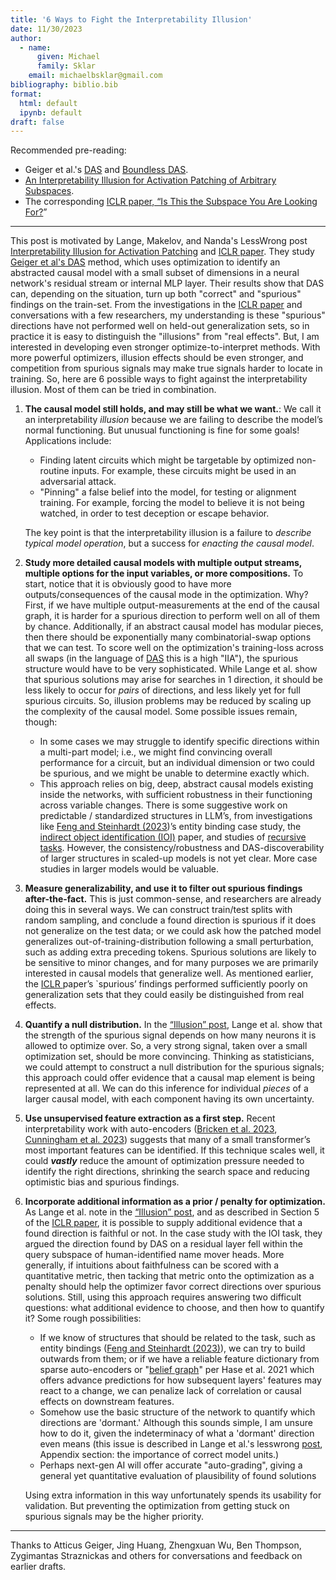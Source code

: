 ```yaml
---
title: '6 Ways to Fight the Interpretability Illusion'
date: 11/30/2023
author:
  - name: 
      given: Michael
      family: Sklar
    email: michaelbsklar@gmail.com
bibliography: biblio.bib
format:
  html: default
  ipynb: default
draft: false
---
```


<!-----

Conversion time: 0.504 seconds.

Using this Markdown file:

1. Paste this output into your source file.
2. See the notes and action items below regarding this conversion run.
3. Check the rendered output (headings, lists, code blocks, tables) for proper
   formatting and use a linkchecker before you publish this page.

Conversion notes:

* Docs to Markdown version 1.0β35
* Tue Nov 28 2023 15:52:28 GMT-0800 (PST)
* Source doc: 6 ways to fight the Interpretability illusion
----->


Recommended pre-reading: 

- Geiger et al.'s [DAS](https://arxiv.org/abs/2303.02536) and [Boundless DAS](https://arxiv.org/pdf/2305.08809.pdf). 
- [An Interpretability Illusion for Activation Patching of Arbitrary Subspaces](https://www.lesswrong.com/posts/RFtkRXHebkwxygDe2/an-interpretability-illusion-for-activation-patching-of). 
- The corresponding [ICLR paper, “Is This the Subspace You Are Looking For?](https://openreview.net/forum?id=Ebt7JgMHv1)”

------

This post is motivated by Lange, Makelov, and Nanda's LessWrong post [Interpretability Illusion for Activation Patching](https://www.lesswrong.com/posts/RFtkRXHebkwxygDe2/an-interpretability-illusion-for-activation-patching-of) and [ICLR paper](https://openreview.net/forum?id=Ebt7JgMHv1). They study [Geiger et al's DAS](https://arxiv.org/abs/2303.02536) method, which uses optimization to identify an abstracted causal model with a small subset of dimensions in a neural network's residual stream or internal MLP layer. Their results show that DAS can, depending on the situation, turn up both "correct" and "spurious" findings on the train-set. From the investigations in the [ICLR paper](https://openreview.net/forum?id=Ebt7JgMHv1) and conversations with a few researchers, my understanding is these "spurious" directions have not performed well on held-out generalization sets, so in practice it is easy to distinguish the "illusions" from "real effects". But, I am interested in developing even stronger optimize-to-interpret methods. With more powerful optimizers, illusion effects should be even stronger, and competition from spurious signals may make true signals harder to locate in training. So, here are 6 possible ways to fight against the interpretability illusion. Most of them can be tried in combination.

1. **The causal model still holds, and may still be what we want.**: We call it an interpretability _illusion_ because we are failing to describe the model’s normal functioning. But unusual functioning is fine for some goals! Applications include: 
    - Finding latent circuits which might be targetable by optimized non-routine inputs. For example, these circuits might be used in an adversarial attack.
    - "Pinning" a false belief into the model, for testing or alignment training. For example, forcing the model to believe it is not being watched, in order to test deception or escape behavior.

	The key point is that the interpretability illusion is a failure to _describe typical model operation_, but a success for _enacting the causal model_.
2. **Study more detailed causal models with multiple output streams, multiple options for the input variables, or more compositions.** To start, notice that it is obviously good to have more outputs/consequences of the causal mode in the optimization. Why? First, if we have multiple output-measurements at the end of the causal graph, it is harder for a spurious direction to perform well on all of them by chance. Additionally, if an abstract causal model has modular pieces, then there should be exponentially many combinatorial-swap options that we can test. To score well on the optimization's training-loss across all swaps (in the language of [DAS](https://arxiv.org/abs/2303.02536) this is a high "IIA"), the spurious structure would have to be very sophisticated. While Lange et al. show that spurious solutions may arise for searches in 1 direction, it should be less likely to occur for _pairs_ of directions, and less likely yet for full spurious circuits. So, illusion problems may be reduced by scaling up the complexity of the causal model. Some possible issues remain, though:
    - In some cases we may struggle to identify specific directions within a multi-part model; i.e., we might find convincing overall performance for a circuit, but an individual dimension or two could be spurious, and we might be unable to determine exactly which.
    - This approach relies on big, deep, abstract causal models existing inside the networks, with sufficient robustness in their functioning across variable changes. There is some suggestive work on predictable / standardized structures in LLM’s, from investigations like [Feng and Steinhardt (2023](https://arxiv.org/pdf/2310.17191.pdf))’s entity binding case study, the [indirect object identification (IOI)](https://github.com/redwoodresearch/Easy-Transformer/blob/main/README.md) paper, and studies of [recursive tasks](https://arxiv.org/pdf/2305.14699.pdf). However, the consistency/robustness and DAS-discoverability of larger structures in scaled-up models is not yet clear. More case studies in larger models would be valuable.
3. **Measure generalizability, and use it to filter out spurious findings after-the-fact.** This is just common-sense, and researchers are already doing this in several ways. We can construct train/test splits with random sampling, and conclude a found direction is spurious if it does not generalize on the test data; or we could ask how the patched model generalizes out-of-training-distribution following a small perturbation, such as adding extra preceding tokens. Spurious solutions are likely to be sensitive to minor changes, and for many purposes we are primarily interested in causal models that generalize well. As mentioned earlier, the [ICLR ](https://openreviewnet/forum?id=Ebt7JgMHv1) paper’s `spurious’ findings performed sufficiently poorly on generalization sets that they could easily be distinguished from real effects.
4. **Quantify a null distribution.** In the [“Illusion” post](https://www.lesswrong.com/posts/RFtkRXHebkwxygDe2/an-interpretability-illusion-for-activation-patching-of), Lange et al. show that the strength of the spurious signal depends on how many neurons it is allowed to optimize over. So, a very strong signal, taken over a small optimization set, should be more convincing. Thinking as statisticians, we could attempt to construct a null distribution for the spurious signals; this approach could offer evidence that a causal map element is being represented at all. We can do this inference for individual _pieces_ of a larger causal model, with each component having its own uncertainty.
5. **Use unsupervised feature extraction as a first step.** Recent interpretability work with auto-encoders ([Bricken et al. 2023](https://transformer-circuits.pub/2023/monosemantic-features), [Cunningham et al. 2023](https://arxiv.org/abs/2309.08600)) suggests that many of a small transformer’s most important features can be identified. If this technique scales well, it could **_vastly_** reduce the amount of optimization pressure needed to identify the right directions, shrinking the search space and reducing optimistic bias and spurious findings.
6. **Incorporate additional information as a prior / penalty for optimization.** As Lange et al. note in the  [“Illusion” post](https://www.lesswrong.com/posts/RFtkRXHebkwxygDe2/an-interpretability-illusion-for-activation-patching-of), and as described in Section 5 of the [ICLR paper](https://openreview.net/forum?id=Ebt7JgMHv1), it is possible to supply additional evidence that a found direction is faithful or not. In the case study with the IOI task, they argued the direction found by DAS on a residual layer fell within the query subspace of human-identified name mover heads. More generally, if intuitions about faithfulness can be scored with a quantitative metric, then tacking that metric onto the optimization as a penalty should help the optimizer favor correct directions over spurious solutions. Still, using this approach requires answering two difficult questions: what additional evidence to choose, and then how to quantify it? Some rough possibilities:
    - If we know of structures that should be related to the task, such as entity bindings ([Feng and Steinhardt (2023)](https://arxiv.org/pdf/2310.17191.pdf)), we can try to build outwards from them; or if we have a reliable feature dictionary from sparse auto-encoders or "[belief graph](https://arxiv.org/pdf/2111.13654.pdf)" per Hase et al. 2021 which offers advance predictions for how subsequent layers' features may react to a change, we can penalize lack of correlation or causal effects on downstream features.
    - Somehow use the basic structure of the network to quantify which directions are 'dormant.' Although this sounds simple, I am unsure how to do it, given the indeterminacy of what a 'dormant' direction even means (this issue is described in Lange et al.'s lesswrong [post](https://www.lesswrong.com/posts/RFtkRXHebkwxygDe2/an-interpretability-illusion-for-activation-patching-of), Appendix section: the importance of correct model units.)
    - Perhaps next-gen AI will offer accurate "auto-grading", giving a general yet quantitative evaluation of plausibility of found solutions

    Using extra information in this way unfortunately spends its usability for validation. But preventing the optimization from getting stuck on spurious signals may be the higher priority.


------

Thanks to Atticus Geiger, Jing Huang, Zhengxuan Wu, Ben Thompson, Zygimantas Straznickas and others for conversations and feedback on earlier drafts.